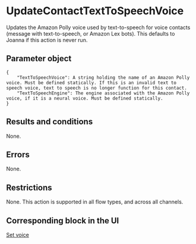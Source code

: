 # UpdateContactTextToSpeechVoice<a name="contact-actions-updatecontacttexttospeechvoice"></a>

Updates the Amazon Polly voice used by text\-to\-speech for voice contacts \(message with text\-to\-speech, or Amazon Lex bots\)\. This defaults to Joanna if this action is never run\. 

## Parameter object<a name="updatecontacttexttospeechvoice-parameter"></a>

```
{
    "TextToSpeechVoice": A string holding the name of an Amazon Polly voice. Must be defined statically. If this is an invalid text to speech voice, text to speech is no longer function for this contact.
    "TextToSpeechEngine": The engine associated with the Amazon Polly voice, if it is a neural voice. Must be defined statically. 
}
```

## Results and conditions<a name="updatecontacttexttospeechvoice-results"></a>

None\.

## Errors<a name="updatecontacttexttospeechvoice-errors"></a>

None\.

## Restrictions<a name="updatecontacttexttospeechvoice-restrictions"></a>

None\. This action is supported in all flow types, and across all channels\. 

## Corresponding block in the UI<a name="updatecontacttexttospeechvoice-ui"></a>

[Set voice](set-voice.md)
